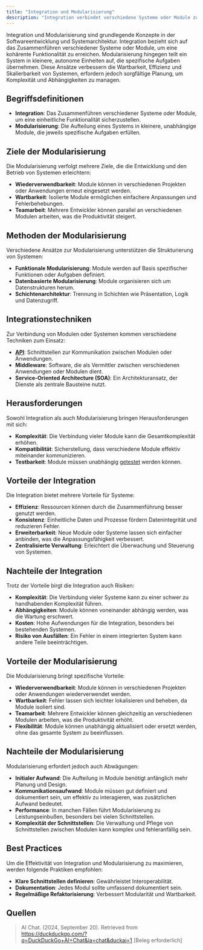 ```yaml
---
title: "Integration und Modularisierung"
description: "Integration verbindet verschiedene Systeme oder Module zu einer einheitlichen Funktionalität, während Modularisierung ein System in wiederverwendbare, unabhängige Module aufteilt. Beide Ansätze fördern Wartbarkeit, Effizienz und Erweiterbarkeit, bringen jedoch Herausforderungen wie zunehmende Komplexität mit sich."
---
```


Integration und Modularisierung sind grundlegende Konzepte in der Softwareentwicklung und Systemarchitektur. Integration bezieht sich auf das Zusammenführen verschiedener Systeme oder Module, um eine kohärente Funktionalität zu erreichen. Modularisierung hingegen teilt ein System in kleinere, autonome Einheiten auf, die spezifische Aufgaben übernehmen. Diese Ansätze verbessern die Wartbarkeit, Effizienz und Skalierbarkeit von Systemen, erfordern jedoch sorgfältige Planung, um Komplexität und Abhängigkeiten zu managen.

## Begriffsdefinitionen

- **Integration**: Das Zusammenführen verschiedener Systeme oder Module, um eine einheitliche Funktionalität sicherzustellen.
- **Modularisierung**: Die Aufteilung eines Systems in kleinere, unabhängige Module, die jeweils spezifische Aufgaben erfüllen.

## Ziele der Modularisierung

Die Modularisierung verfolgt mehrere Ziele, die die Entwicklung und den Betrieb von Systemen erleichtern:

- **Wiederverwendbarkeit**: Module können in verschiedenen Projekten oder Anwendungen erneut eingesetzt werden.
- **Wartbarkeit**: Isolierte Module ermöglichen einfachere Anpassungen und Fehlerbehebungen.
- **Teamarbeit**: Mehrere Entwickler können parallel an verschiedenen Modulen arbeiten, was die Produktivität steigert.

## Methoden der Modularisierung

Verschiedene Ansätze zur Modularisierung unterstützen die Strukturierung von Systemen:

- **Funktionale Modularisierung**: Module werden auf Basis spezifischer Funktionen oder Aufgaben definiert.
- **Datenbasierte Modularisierung**: Module organisieren sich um Datenstrukturen herum.
- **Schichtenarchitektur**: Trennung in Schichten wie Präsentation, Logik und Datenzugriff.

## Integrationstechniken

Zur Verbindung von Modulen oder Systemen kommen verschiedene Techniken zum Einsatz:

- **[API](/open-fidup/lerninhalte/api-schnittstellen)**: Schnittstellen zur Kommunikation zwischen Modulen oder Anwendungen.
- **Middleware**: Software, die als Vermittler zwischen verschiedenen Anwendungen oder Modulen dient.
- **Service-Oriented Architecture (SOA)**: Ein Architekturansatz, der Dienste als zentrale Bausteine nutzt.

## Herausforderungen

Sowohl Integration als auch Modularisierung bringen Herausforderungen mit sich:

- **Komplexität**: Die Verbindung vieler Module kann die Gesamtkomplexität erhöhen.
- **Kompatibilität**: Sicherstellung, dass verschiedene Module effektiv miteinander kommunizieren.
- **Testbarkeit**: Module müssen unabhängig [getestet](/open-fidup/lerninhalte/testverfahren) werden können.

## Vorteile der Integration

Die Integration bietet mehrere Vorteile für Systeme:

- **Effizienz**: Ressourcen können durch die Zusammenführung besser genutzt werden.
- **Konsistenz**: Einheitliche Daten und Prozesse fördern Datenintegrität und reduzieren Fehler.
- **Erweiterbarkeit**: Neue Module oder Systeme lassen sich einfacher anbinden, was die Anpassungsfähigkeit verbessert.
- **Zentralisierte Verwaltung**: Erleichtert die Überwachung und Steuerung von Systemen.

## Nachteile der Integration

Trotz der Vorteile birgt die Integration auch Risiken:

- **Komplexität**: Die Verbindung vieler Systeme kann zu einer schwer zu handhabenden Komplexität führen.
- **Abhängigkeiten**: Module können voneinander abhängig werden, was die Wartung erschwert.
- **Kosten**: Hohe Aufwendungen für die Integration, besonders bei bestehenden Systemen.
- **Risiko von Ausfällen**: Ein Fehler in einem integrierten System kann andere Teile beeinträchtigen.

## Vorteile der Modularisierung

Die Modularisierung bringt spezifische Vorteile:

- **Wiederverwendbarkeit**: Module können in verschiedenen Projekten oder Anwendungen wiederverwendet werden.
- **Wartbarkeit**: Fehler lassen sich leichter lokalisieren und beheben, da Module isoliert sind.
- **Teamarbeit**: Mehrere Entwickler können gleichzeitig an verschiedenen Modulen arbeiten, was die Produktivität erhöht.
- **Flexibilität**: Module können unabhängig aktualisiert oder ersetzt werden, ohne das gesamte System zu beeinflussen.

## Nachteile der Modularisierung

Modularisierung erfordert jedoch auch Abwägungen:

- **Initialer Aufwand**: Die Aufteilung in Module benötigt anfänglich mehr Planung und Design.
- **Kommunikationsaufwand**: Module müssen gut definiert und dokumentiert sein, um effektiv zu interagieren, was zusätzlichen Aufwand bedeutet.
- **Performance**: In manchen Fällen führt Modularisierung zu Leistungseinbußen, besonders bei vielen Schnittstellen.
- **Komplexität der Schnittstellen**: Die Verwaltung und Pflege von Schnittstellen zwischen Modulen kann komplex und fehleranfällig sein.

## Best Practices

Um die Effektivität von Integration und Modularisierung zu maximieren, werden folgende Praktiken empfohlen:

- **Klare Schnittstellen definieren**: Gewährleistet Interoperabilität.
- **Dokumentation**: Jedes Modul sollte umfassend dokumentiert sein.
- **Regelmäßige Refaktorisierung**: Verbessert Modularität und Wartbarkeit.

## Quellen

> AI Chat. (2024, September 20). Retrieved from https://duckduckgo.com/?q=DuckDuckGo+AI+Chat&ia=chat&duckai=1 [Beleg erforderlich]